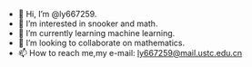 - 👋 Hi, I’m @ly667259.
- 👀 I’m interested in snooker and math.
- 🌱 I’m currently learning machine learning.
- 💞️ I’m looking to collaborate on mathematics.
- 📫 How to reach me,my e-mail: ly667259@mail.ustc.edu.cn

<!---
ly667259/ly667259 is a ✨ special ✨ repository because its `README.md` (this file) appears on your GitHub profile.
You can click the Preview link to take a look at your changes.
--->
